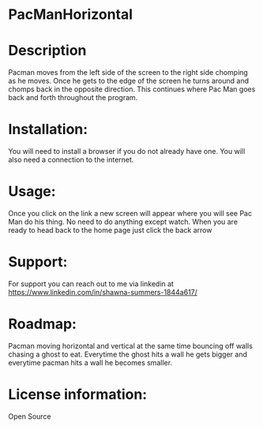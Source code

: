 # PacManHorizontal

# Description
Pacman moves from the left side of the screen to the right side chomping as he moves.  Once he gets to the edge of the screen he turns around and chomps back in the opposite direction.  This continues where Pac Man goes back and forth throughout the program.

# Installation: 
You will need to install a browser if you do not already have one.  You will also need a connection to the internet.

# Usage: 
Once you click on the link a new screen will appear where you will see Pac Man do his thing.  No need to do anything except watch.  When you are ready to head back to the home page just click the back arrow

# Support: 
For support you can reach out to me via linkedin at https://www.linkedin.com/in/shawna-summers-1844a617/

# Roadmap: 
Pacman moving horizontal and vertical at the same time bouncing off walls chasing a ghost to eat.  Everytime the ghost hits a wall he gets bigger and everytime pacman hits a wall he becomes smaller.

# License information: 
Open Source 
